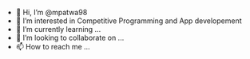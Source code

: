 - 👋 Hi, I’m @mpatwa98
- 👀 I’m interested in Competitive Programming and App developement
- 🌱 I’m currently learning ...
- 💞️ I’m looking to collaborate on ...
- 📫 How to reach me ...

<!---
mpatwa98/mpatwa98 is a ✨ special ✨ repository because its `README.md` (this file) appears on your GitHub profile.
You can click the Preview link to take a look at your changes.
--->
